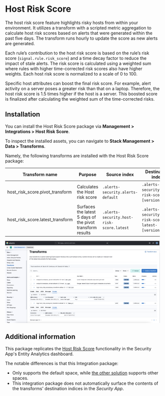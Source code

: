 # Host Risk Score

The host risk score feature highlights risky hosts from within your environment. It utilizes a transform with a scripted metric aggregation to calculate host risk scores based on alerts that were generated within the past five days. The transform runs hourly to update the score as new alerts are generated.

Each rule’s contribution to the host risk score is based on the rule’s risk score (`signal.rule.risk_score`) and a time decay factor to reduce the impact of stale alerts. The risk score is calculated using a weighted sum where rules with higher time-corrected risk scores also have higher weights. Each host risk score is normalized to a scale of 0 to 100.

Specific host attributes can boost the final risk score. For example, alert activity on a server poses a greater risk than that on a laptop. Therefore, the host risk score is 1.5 times higher if the host is a server. This boosted score is finalized after calculating the weighted sum of the time-corrected risks.

## Installation

You can install the Host Risk Score package via **Management > Integrations > Host Risk Score**.

To inspect the installed assets, you can navigate to **Stack Management > Data > Transforms**.

Namely, the following transforms are installed with the Host Risk Score package:

| Transform name | Purpose | Source index | Destination index |
|---|---|---|---|
| host_risk_score.pivot_transform | Calculates the Host risk score | `.alerts-security.alerts-default` | `.alerts-security.host-risk-score-[version]` |
| host_risk_score.latest_transform | Surfaces the latest 5 days of the pivot transform results | `.alerts-security.host-risk-score.latest` | `.alerts-security.host-risk-score-latest-[version]` |

![Installation step screenshot](../img/sample-screenshot.png)

## Additional information

This package replicates the [Host Risk Score](https://www.elastic.co/guide/en/security/current/host-risk-score.html) functionality in the Security App's Entity Analytics dashboard.

The notable differences is that this Integration package:
* Only supports the default space, while [the other solution](https://www.elastic.co/guide/en/security/current/host-risk-score.html) supports other spaces.
* This integration package does not automatically surface the contents of the transforms' destination indices in the _Security App_.
